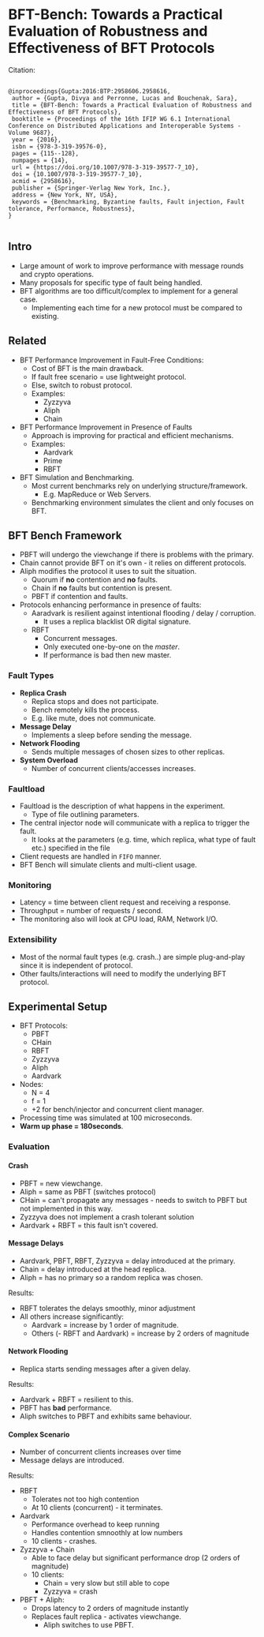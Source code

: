 # BFT-Bench: Towards a Practical Evaluation of Robustness and Effectiveness of BFT Protocols

Citation:

```

@inproceedings{Gupta:2016:BTP:2958606.2958616,
 author = {Gupta, Divya and Perronne, Lucas and Bouchenak, Sara},
 title = {BFT-Bench: Towards a Practical Evaluation of Robustness and Effectiveness of BFT Protocols},
 booktitle = {Proceedings of the 16th IFIP WG 6.1 International Conference on Distributed Applications and Interoperable Systems - Volume 9687},
 year = {2016},
 isbn = {978-3-319-39576-0},
 pages = {115--128},
 numpages = {14},
 url = {https://doi.org/10.1007/978-3-319-39577-7_10},
 doi = {10.1007/978-3-319-39577-7_10},
 acmid = {2958616},
 publisher = {Springer-Verlag New York, Inc.},
 address = {New York, NY, USA},
 keywords = {Benchmarking, Byzantine faults, Fault injection, Fault tolerance, Performance, Robustness},
} 


```

## Intro

* Large amount of work to improve performance with message rounds and crypto operations.
* Many proposals for specific type of fault being handled.
* BFT algorithms are too difficult/complex to implement for a general case.
	* Implementing each time for a new protocol must be compared to existing.

## Related

* BFT Performance Improvement in Fault-Free Conditions:
	* Cost of BFT is the main drawback.
	* If fault free scenario = use lightweight protocol.
	* Else, switch to robust protocol.
	* Examples:
		* Zyzzyva
		* Aliph
		* Chain
* BFT Performance Improvement in Presence of Faults
	* Approach is improving for practical and efficient mechanisms.
	* Examples:
		* Aardvark
		* Prime
		* RBFT
* BFT Simulation and Benchmarking.
	* Most current benchmarks rely on underlying structure/framework.
		* E.g. MapReduce or Web Servers.
	* Benchmarking environment simulates the client and only focuses on BFT.

## BFT Bench Framework

* PBFT will undergo the viewchange if there is problems with the primary.
* Chain cannot provide BFT on it's own - it relies on different protocols.
* Aliph modifies the protocol it uses to suit the situation.
	* Quorum if **no** contention and **no** faults.
	* Chain if **no** faults but contention is present.
	* PBFT if contention and faults.
* Protocols enhancing performance in presence of faults:
	* Aaradvark is resilient against intentional flooding / delay / corruption.
		* It uses a replica blacklist OR digital signature.
	* RBFT 
		* Concurrent messages.
		* Only executed one-by-one on the *master*.
		* If performance is bad then new master.

### Fault Types

* **Replica Crash**
	* Replica stops and does not participate.
	* Bench remotely kills the process.
	* E.g. like mute, does not communicate.
* **Message Delay**
	* Implements a sleep before sending the message.
* **Network Flooding**
	* Sends multiple messages of chosen sizes to other replicas.
* **System Overload**
	* Number of concurrent clients/accesses increases.

### Faultload

* Faultload is the description of what happens in the experiment.
	* Type of file outlining parameters.
* The central injector node will communicate with a replica to trigger the fault.
	* It looks at the parameters (e.g. time, which replica, what type of fault etc.) specified in the file
* Client requests are handled in ``FIFO`` manner.
* BFT Bench will simulate clients and multi-client usage.

### Monitoring

* Latency = time between client request and receiving a response.
* Throughput = number of requests / second.
* The monitoring also will look at CPU load, RAM, Network I/O.

### Extensibility

* Most of the normal fault types (e.g. crash..) are simple plug-and-play since it is independent of protocol.
* Other faults/interactions will need to modify the underlying BFT protocol.

## Experimental Setup

* BFT Protocols:
	* PBFT
	* CHain
	* RBFT
	* Zyzzyva
	* Aliph
	* Aardvark
* Nodes:
	* N = 4
	* f = 1
	* +2 for bench/injector and concurrent client manager.
* Processing time was simulated at 100 microseconds.
* **Warm up phase = 180seconds**.

### Evaluation

#### Crash

* PBFT = new viewchange.
* Aliph = same as PBFT (switches protocol)
* CHain = can't propagate any messages - needs to switch to PBFT but not implemented in this way.
* Zyzzyva does not implement a crash tolerant solution
* Aardvark + RBFT = this fault isn't covered.

#### Message Delays

* Aardvark, PBFT, RBFT, Zyzzyva = delay introduced at the primary.
* Chain = delay introduced at the head replica.
* Aliph = has no primary so a random replica was chosen.

Results:

* RBFT tolerates the delays smoothly, minor adjustment
* All others increase significantly:
	* Aardvark = increase by 1 order of magnitude.
	* Others (- RBFT and Aardvark)  = increase by 2 orders of magnitude

#### Network Flooding

* Replica starts sending messages after a given delay.

Results:

* Aardvark + RBFT = resilient to this.
* PBFT has **bad** performance.
* Aliph switches to PBFT and exhibits same behaviour.

#### Complex Scenario

* Number of concurrent clients increases over time
* Message delays are introduced.

Results:

* RBFT
	* Tolerates not too high contention
	* At 10 clients (concurrent) - it terminates.
* Aardvark
	* Performance overhead to keep running
	* Handles contention smnoothly at low numbers
	* 10 clients - crashes.
* Zyzzyva + Chain
	* Able to face delay but significant performance drop (2 orders of magnitude)
	* 10 clients:
		* Chain = very slow but still able to cope
		* Zyzzyva = crash
* PBFT + Aliph:
	* Drops latency to 2 orders of magnitude instantly
	* Replaces fault replica - activates viewchange.
		* Aliph switches to use PBFT.
